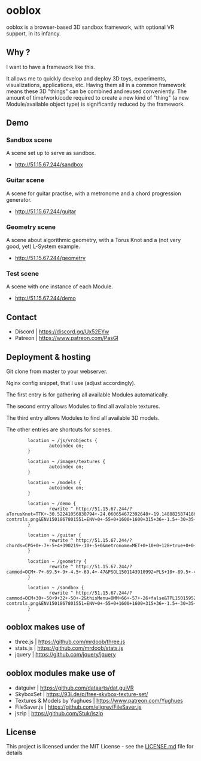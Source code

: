 ooblox
======

ooblox is a browser-based 3D sandbox framework, with optional VR support, in its infancy.

## Why ?

I want to have a framework like this.

It allows me to quickly develop and deploy 3D toys, experiments, visualizations, applications, etc. Having them all in a common framework means these 3D "things" can be combined and reused conveniently. The amount of time/work/code required to create a new kind of "thing" (a new Module/available object type) is significantly reduced by the framework.

## Demo

### Sandbox scene

A scene set up to serve as sandbox.
* http://51.15.67.244/sandbox

### Guitar scene

A scene for guitar practise, with a metronome and a chord progression generator.
* http://51.15.67.244/guitar

### Geometry scene

A scene about algorithmic geometry, with a Torus Knot and a (not very good, yet) L-System example.
* http://51.15.67.244/geometry

### Test scene

A scene with one instance of each Module.
* http://51.15.67.244/demo

## Contact

* Discord | https://discord.gg/Ux52EYw
* Patreon | https://www.patreon.com/PasGl

## Deployment & hosting

Git clone from master to your webserver.

Nginx config snippet, that I use (adjust accordingly).

The first entry is for gathering all available Modules automatically.

The second entry allows Modules to find all available textures.

The third entry allows Modules to find all available 3D models.

The other entries are shortcuts for scenes.
```
        location ~ /js/vrobjects {
                autoindex on;
        }

        location ~ /images/textures {
                autoindex on;
        }

        location ~ /models {
                autoindex on;
        }

        location ~ /demo {
                rewrite ^ http://51.15.67.244/?aTorusKnot=TTK+-30.52241056830794+-24.060654672392648+-19.148882587418605+9+0.7+246+7+6+10+-10+-5+6&chords=CPG+-20.413473137516963+15.520613613013657+-0.8822046718585383+4+390219+-29.275937545907542+10.236375141624494+0.05410277709049893&metronome=MET+-19.376949262765798+12.911771552356136+0.6836799437677445+128+false+-26.24683861118693+-6.671107515866989+0.4303844745127776&tree=PLS+32.451315494533375+-20.110257252210452+-0.12786119898048298+3+FN(1)+645101582+5+0.6000000000000001+4.5+0.7+0.36+0.3+0.45+0.4+0.0001+0.0001+5+5+0&cammod=OCM+1.6051670373027225+4.2657046391278834+39.79632653680005+1.0816275156575472+3.7453727056881654+-0.1968623964210779&thisMenu=OMM+17.85859540156063+17.07248287315567+-0.27264278541460385+true&TPL1501595683496=TPL+2.776542255211245+1.1955171270653295+0.06590600067666941+30+15+5.9594000000000005+0+0+-6.8305519702257005+-10.47184376458835+0.09066960974727181+true+0.61+false+ooblox-controls.png&ENV1501867801551=ENV+0+-55+0+1600+1600+315+36+-1.5+-30+35+35+41382439+7+dirt+CloudyLightRays;
        }

        location ~ /guitar {
                rewrite ^ http://51.15.67.244/?chords=CPG+0+-7+-5+4+390219+-10+-5+0&metronome=MET+0+10+0+128+true+0+0+0&cammod=OCM+0+0+18+0+0+0;
        }

        location ~ /geometry {
                rewrite ^ http://51.15.67.244/?cammod=OCM+-7+-69.5+-9+-4.5+-69.4+-47&PSOL1501143910992=PLS+10+-89.5+-42.5+5+FN(1)+41135299+7+0.85+3.8+0.4+0.46+0.18+0.53+0.44+0.12+0.16+-3.6+14.8+13.4&TK1501143915642=TTK+-28+-69+-36+6+0.4+240+7+7+10+0.2+18+-5.9&ENV1501867801551=ENV+0+-55+0+1600+1600+315+27.7+-16.2+-37.5+35+35+41382439+7+dirt+CloudyLightRays;
        }

        location ~ /sandbox {
                rewrite ^ http://51.15.67.244/?cammod=OCM+30+-50+9+32+-50+-2&thisMenu=OMM+66+-57+-26+false&TPL1501595236567=TPL+12.5+-58+-30+30+15+6+0.5+0.1+-10+-10+0+true+0.61+false+ooblox-controls.png&ENV1501867801551=ENV+0+-55+0+1600+1600+315+36+-1.5+-30+35+35+41382439+7+dirt+CloudyLightRays;
        }
```

## ooblox makes use of

* three.js | https://github.com/mrdoob/three.js
* stats.js | https://github.com/mrdoob/stats.js
* jquery | https://github.com/jquery/jquery

## ooblox modules make use of

* datguivr | https://github.com/dataarts/dat.guiVR
* SkyboxSet | https://93i.de/p/free-skybox-texture-set/
* Textures & Models by Yughues | https://www.patreon.com/Yughues
* FileSaver.js | https://github.com/eligrey/FileSaver.js
* jszip | https://github.com/Stuk/jszip

## License

This project is licensed under the MIT License - see the [LICENSE.md](LICENSE.md) file for details
